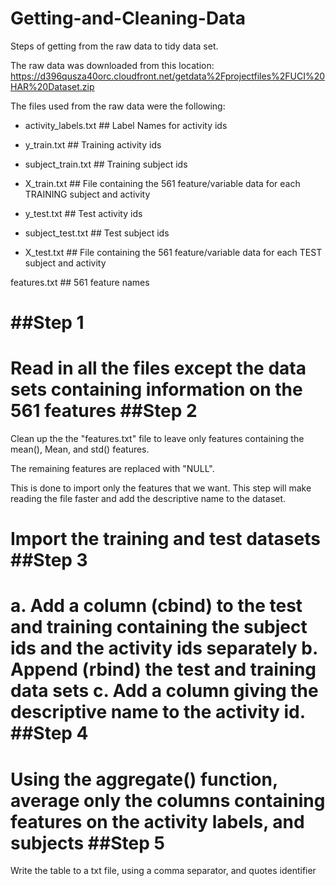 Getting-and-Cleaning-Data
=========================

Steps of getting from the raw data to tidy data set.

The raw data was downloaded from this location: 
https://d396qusza40orc.cloudfront.net/getdata%2Fprojectfiles%2FUCI%20HAR%20Dataset.zip

The files used from the raw data were the following:

* activity_labels.txt ## Label Names for activity ids

* y_train.txt         ## Training activity ids
* subject_train.txt   ## Training subject ids
* X_train.txt        ## File containing the 561 feature/variable data for each TRAINING 
                      subject and activity

* y_test.txt         ## Test activity ids
* subject_test.txt   ## Test subject ids
* X_test.txt        ## File containing the 561 feature/variable data for each TEST 
                      subject and activity

features.txt      ## 561 feature names

##Step 1
=========================
Read in all the files except the data sets containing information on the 
561 features
##Step 2
=========================
Clean up the the "features.txt" file to leave only features containing the
mean(), Mean, and std() features. 

The remaining features are replaced with  "NULL".

This is done to import only the features that we want. This step will 
make reading the file faster and add the descriptive name to the dataset.

Import the training and test datasets
##Step 3
=========================
a. Add a column (cbind) to the test and training containing the subject ids and the activity ids separately
b. Append (rbind) the test and training data sets
c. Add a column giving the descriptive name to the activity id.
##Step 4
=========================
Using the aggregate() function, average only the columns containing features on the activity labels, and subjects
##Step 5
=========================
Write the table to a txt file, using a comma separator, and quotes identifier